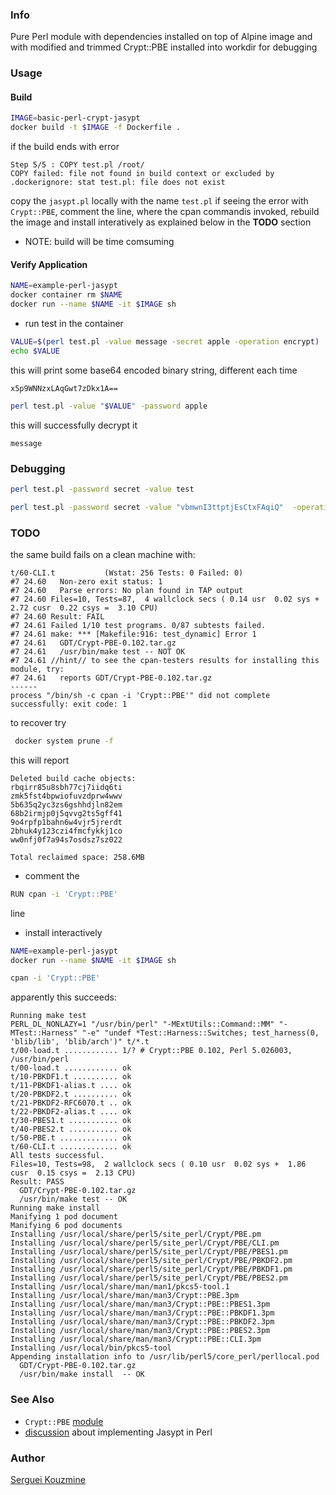 ### Info

Pure Perl module with dependencies installed on top of Alpine image
and with modified and trimmed Crypt::PBE installed into workdir for debugging

### Usage

#### Build

```sh
IMAGE=basic-perl-crypt-jasypt
docker build -t $IMAGE -f Dockerfile .
```
if the build ends with error

```text
Step 5/5 : COPY test.pl /root/
COPY failed: file not found in build context or excluded by .dockerignore: stat test.pl: file does not exist
```

copy the `jasypt.pl` locally with the name `test.pl`
if seeing the error with `Crypt::PBE`, comment the line, where the cpan commandis invoked, rebuild the image and install interatively as explained below in the __TODO__ section

* NOTE: build will be time comsuming

#### Verify Application

```sh
NAME=example-perl-jasypt
docker container rm $NAME
docker run --name $NAME -it $IMAGE sh
```
* run test in the container
```sh
VALUE=$(perl test.pl -value message -secret apple -operation encrypt)
echo $VALUE
```
this will print some base64 encoded binary string, different each time
```text
x5p9WNNzxLAqGwt7zDkx1A==
```
```sh
perl test.pl -value "$VALUE" -password apple
```
this will successfully decrypt it
```text
message
```
### Debugging
```sh
perl test.pl -password secret -value test
```
```sh
perl test.pl -password secret -value "vbmwnI3ttptjEsCtxFAqiQ"  -operation decrypt
```

### TODO

the same build fails on a clean machine with:
```text
t/60-CLI.t           (Wstat: 256 Tests: 0 Failed: 0)
#7 24.60   Non-zero exit status: 1
#7 24.60   Parse errors: No plan found in TAP output
#7 24.60 Files=10, Tests=87,  4 wallclock secs ( 0.14 usr  0.02 sys +  2.72 cusr  0.22 csys =  3.10 CPU)
#7 24.60 Result: FAIL
#7 24.61 Failed 1/10 test programs. 0/87 subtests failed.
#7 24.61 make: *** [Makefile:916: test_dynamic] Error 1
#7 24.61   GDT/Crypt-PBE-0.102.tar.gz
#7 24.61   /usr/bin/make test -- NOT OK
#7 24.61 //hint// to see the cpan-testers results for installing this module, try:
#7 24.61   reports GDT/Crypt-PBE-0.102.tar.gz
------
process "/bin/sh -c cpan -i 'Crypt::PBE'" did not complete successfully: exit code: 1

```
to recover try
```sh
 docker system prune -f
```
this will report
```text
Deleted build cache objects:
rbqirr85u8sbh77cj7iidq6ti
zmk5fst4bpwiofuvzdprw4wwv
5b635q2yc3zs6gshhdjln82em
68b2irmjp0j5qvvg2ts5gff41
9o4rpfp1bahn6w4vjr5jrerdt
2bhuk4y123czi4fmcfykkj1co
ww0nfj0f7a94s7osdsz7sz022

Total reclaimed space: 258.6MB

```
* comment the
```sh
RUN cpan -i 'Crypt::PBE'
```
line

* install interactively
```sh
NAME=example-perl-jasypt
docker run --name $NAME -it $IMAGE sh
```
```sh
cpan -i 'Crypt::PBE'
```

apparently this succeeds:
```text
Running make test
PERL_DL_NONLAZY=1 "/usr/bin/perl" "-MExtUtils::Command::MM" "-MTest::Harness" "-e" "undef *Test::Harness::Switches; test_harness(0, 'blib/lib', 'blib/arch')" t/*.t
t/00-load.t ............ 1/? # Crypt::PBE 0.102, Perl 5.026003, /usr/bin/perl
t/00-load.t ............ ok
t/10-PBKDF1.t .......... ok
t/11-PBKDF1-alias.t .... ok
t/20-PBKDF2.t .......... ok
t/21-PBKDF2-RFC6070.t .. ok
t/22-PBKDF2-alias.t .... ok
t/30-PBES1.t ........... ok
t/40-PBES2.t ........... ok
t/50-PBE.t ............. ok
t/60-CLI.t ............. ok
All tests successful.
Files=10, Tests=98,  2 wallclock secs ( 0.10 usr  0.02 sys +  1.86 cusr  0.15 csys =  2.13 CPU)
Result: PASS
  GDT/Crypt-PBE-0.102.tar.gz
  /usr/bin/make test -- OK
Running make install
Manifying 1 pod document
Manifying 6 pod documents
Installing /usr/local/share/perl5/site_perl/Crypt/PBE.pm
Installing /usr/local/share/perl5/site_perl/Crypt/PBE/CLI.pm
Installing /usr/local/share/perl5/site_perl/Crypt/PBE/PBES1.pm
Installing /usr/local/share/perl5/site_perl/Crypt/PBE/PBKDF2.pm
Installing /usr/local/share/perl5/site_perl/Crypt/PBE/PBKDF1.pm
Installing /usr/local/share/perl5/site_perl/Crypt/PBE/PBES2.pm
Installing /usr/local/share/man/man1/pkcs5-tool.1
Installing /usr/local/share/man/man3/Crypt::PBE.3pm
Installing /usr/local/share/man/man3/Crypt::PBE::PBES1.3pm
Installing /usr/local/share/man/man3/Crypt::PBE::PBKDF1.3pm
Installing /usr/local/share/man/man3/Crypt::PBE::PBKDF2.3pm
Installing /usr/local/share/man/man3/Crypt::PBE::PBES2.3pm
Installing /usr/local/share/man/man3/Crypt::PBE::CLI.3pm
Installing /usr/local/bin/pkcs5-tool
Appending installation info to /usr/lib/perl5/core_perl/perllocal.pod
  GDT/Crypt-PBE-0.102.tar.gz
  /usr/bin/make install  -- OK

```
### See Also

  * `Crypt::PBE` [module](https://metacpan.org/pod/Crypt::PBE)
  * [discussion](https://www.perlmonks.org/?dislaytype=print;node_id=845861;replies=1) about implementing Jasypt in Perl
### Author
[Serguei Kouzmine](kouzmine_serguei@yahoo.com)
